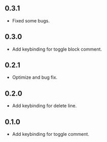 ## 0.3.1
* Fixed some bugs.

## 0.3.0
* Add keybinding for toggle block comment.

## 0.2.1
* Optimize and bug fix.

## 0.2.0
* Add keybinding for delete line.

## 0.1.0
* Add keybinding for toggle comment.
